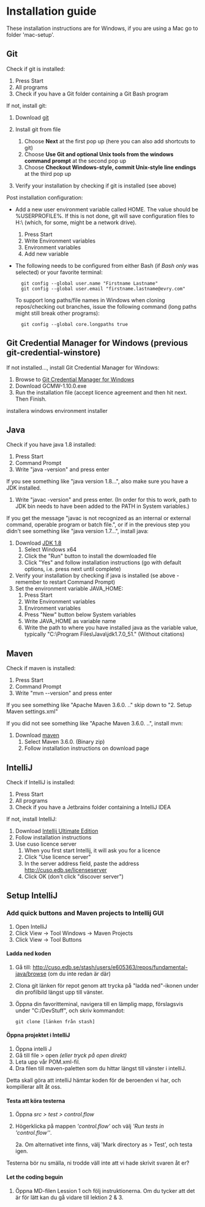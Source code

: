 # Installation guide
These installation instructions are for Windows, if you are using a Mac go to folder 'mac-setup'.

## Git
Check if git is installed:

1. Press Start
1. All programs
1. Check if you have a Git folder containing a Git Bash program

If not, install git:

1. Download [git](http://git-scm.com/downloads)
1. Install git from file
    1. Choose **Next** at the first pop up (here you can also add shortcuts to git)
    1. Choose **Use Git and optional Unix tools from the windows command prompt** at the second pop up
    1. Choose **Checkout Windows-style, commit Unix-style line endings** at the third pop up

1. Verify your installation by checking if git is installed (see above)

Post installation configuration:

* Add a new user environment variable called HOME. The value should be %USERPROFILE%. If this is not done, git will save configuration files to H:\ (which, for some, might be a network drive).
    1. Press Start
    2. Write Environment variables
    3. Environment variables
    4. Add new variable
* The following needs to be configured from either Bash (if *Bash only* was selected) or your favorite terminal:

		git config --global user.name "Firstname Lastname"
		git config --global user.email "firstname.lastname@evry.com"

	To support long paths/file names in Windows when cloning repos/checking out branches, issue the following command (long paths might still break other programs):

		git config --global core.longpaths true
  
## Git Credential Manager for Windows (previous git-credential-winstore)
If not installed..., install Git Credential Manager for Windows: 

1. Browse to [Git Credential Manager for Windows](https://github.com/Microsoft/Git-Credential-Manager-for-Windows/releases)
1. Download GCMW-1.10.0.exe
1. Run the installation file (accept licence agreement and then hit next. Then Finish.
 
installera windows environment installer  
 
## Java
Check if you have java 1.8 installed:
  
1. Press Start
1. Command Prompt
1. Write "java -version" and press enter

If you see something like "java version 1.8...", also make sure you have a JDK installed. 

1. Write "javac -version" and press enter. (In order for this to work, path to JDK bin needs to have been added to the PATH in System variables.)

If you get the message "javac is not recognized as an internal or external command, operable program or batch file.", or if in the previous step you didn't see something like "java version 1.7...", install java:


1. Download [JDK 1.8](https://www.oracle.com/technetwork/java/javase/downloads/jdk8-downloads-2133151.html)
    1. Select Windows x64
    1. Click the "Run" button to install the dowmloaded file
    1. Click "Yes" and follow installation instructions (go with default options, i.e. press next until complete)
1. Verify your installation by checking if java is installed (se above - remember to restart Command Prompt)
1. Set the environment variable JAVA_HOME:
    1. Press Start
    1. Write Environment variables
    1. Environment variables
    1. Press "New" button below System variables
    1. Write JAVA_HOME as variable name
    1. Write the path to where you have installed java as the variable value, typically "C:\Program Files\Java\jdk1.7.0_51."  (Without citations)

## Maven
Check if maven is installed:

1. Press Start
1. Command Prompt
1. Write "mvn --version" and press enter

If you see something like "Apache Maven 3.6.0. .." skip down to "2. Setup Maven settings.xml"

If you did not see something like "Apache Maven 3.6.0. ..", install mvn:

1. Download [maven](http://maven.apache.org/download.cgi)
    1. Select Maven 3.6.0. (Binary zip)
    1. Follow installation instructions on download page
	
## IntelliJ
Check if IntelliJ is installed:

1. Press Start
1. All programs
1. Check if you have a Jetbrains folder containing a IntelliJ IDEA
  
If not, install IntelliJ:

1. Download [Intellij Ultimate Edition](http://www.jetbrains.com/idea/download/)
1. Follow installation instructions
1. Use cuso licence server
    1. When you first start Intellij, it will ask you for a licence
    1. Click "Use licence server" 
    1. In the server address field, paste the address http://cuso.edb.se/licenseserver
	1. Click OK (don't click "discover server")

## Setup IntelliJ

### Add quick buttons and Maven projects to Intellij GUI

1. Open IntelliJ 
1. Click View -> Tool Windows -> Maven Projects
1. Click View -> Tool Buttons

#### Ladda ned koden
 1. Gå till: http://cuso.edb.se/stash/users/e605363/repos/fundamental-java/browse (om du inte redan är där)
 2. Clona git länken för repot genom att trycka på "ladda ned"-ikonen under din profilbild längst upp till vänster.
 3. Öppna din favoritteminal, navigera till en lämplig mapp, förslagsvis under "C:/DevStuff", och skriv kommandot:
       		
        git clone [länken från stash]

#### Öppna projektet i IntelliJ
1. Öppna intelli J
2. Gå till file > open _(eller tryck på open direkt)_
3. Leta upp vår POM.xml-fil.
4. Dra filen till maven-paletten som du hittar längst till vänster i intelliJ.

Detta skall göra att intelliJ hämtar koden för de beroenden vi har, och kompillerar allt åt oss.

#### Testa att köra testerna
1. Öppna _src > test > control.flow_
2. Högerklicka på mappen _'control.flow'_ och välj _'Run tests in 'control.flow''_.

    2a. Om alternativet inte finns, välj 'Mark directory as > Test', och testa igen.

Testerna bör nu smälla, ni trodde väll inte att vi hade skrivit svaren åt er?

#### Let the coding beguin
1. Öppna MD-filen Lession 1 och följ instruktionerna. Om du tycker att det är för lätt kan du gå vidare till lektion
 2 & 3.
